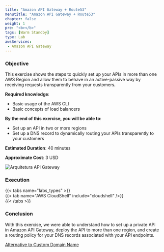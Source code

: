 ```yaml
---
title: "Amazon API Gateway + Route53"
menutitle: "Amazon API Gateway + Route53"
chapter: false
weight: 1
pre: "<b></b>"
tags: [Warm Standby]
type: Lab
awsServices:
 - Amazon API Gateway
---
```


### Objective

This exercise shows the steps to quickly set up your APIs in more than one AWS Region and allow them to behave in an active-passive way by receiving requests transparently from your customers.

**Required knowledge:**

* Basic usage of the AWS CLI
* Basic concepts of load balancers 

**By the end of this exercise, you will be able to:**

* Set up an API in two or more regions
* Set up a DNS record to dynamically routing your APIs transparently to your customers

**Estimated Duration:** 40 minutes

**Approximate Cost**: 3 USD

![Arquitetura API Gateway](/images/apigw-lab-architecture.png)

### Execution

{{< tabs name="labs_types" >}}  
{{< tab name="AWS CloudShell" include="cloudshell" />}}  
{{< /tabs >}}

### Conclusion

With this exercise, we were able to understand how to set up a private API in Amazon API Gateway, deploy the API to more than one region, and create a routing policy for your DNS records associated with your API endpoints.

[Alternative to Custom Domain Name](https://georgemao.medium.com/enabling-private-apis-with-custom-domain-names-aws-api-gateway-df1b62b0ba7c)
